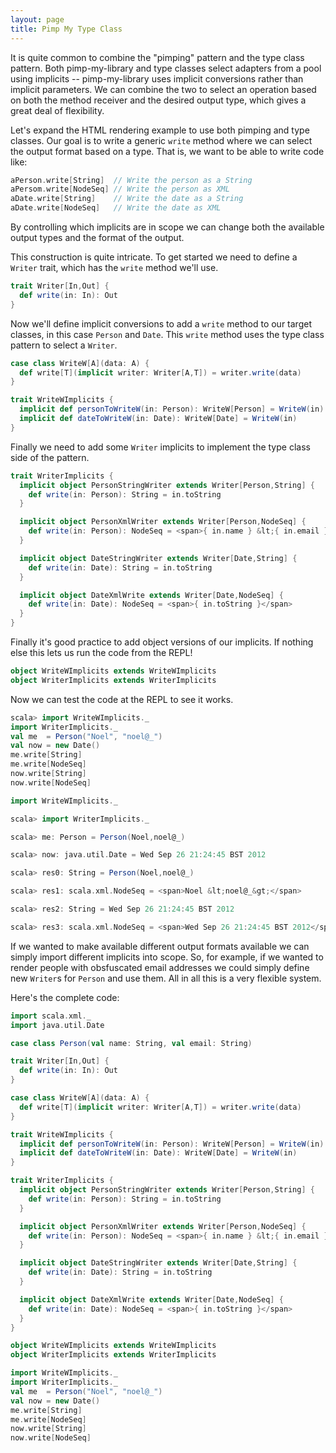```yaml
---
layout: page
title: Pimp My Type Class
---
```


It is quite common to combine the "pimping" pattern and the type class pattern. Both pimp-my-library and type classes select adapters from a pool using implicits -- pimp-my-library uses implicit conversions rather than implicit parameters. We can combine the two to select an operation based on both the method receiver and the desired output type, which gives a great deal of flexibility.

Let's expand the HTML rendering example to use both pimping and type classes. Our goal is to write a generic `write` method where we can select the output format based on a type. That is, we want to be able to write code like:

~~~ scala
aPerson.write[String]  // Write the person as a String
aPersom.write[NodeSeq] // Write the person as XML
aDate.write[String]    // Write the date as a String
aDate.write[NodeSeq]   // Write the date as XML
~~~

By controlling which implicits are in scope we can change both the available output types and the format of the output.

This construction is quite intricate. To get started we need to define a `Writer` trait, which has the `write` method we'll use.

~~~ scala
trait Writer[In,Out] {
  def write(in: In): Out
}
~~~

Now we'll define implicit conversions to add a `write` method to our target classes, in this case `Person` and `Date`. This `write` method uses the type class pattern to select a `Writer`.

~~~ scala
case class WriteW[A](data: A) {
  def write[T](implicit writer: Writer[A,T]) = writer.write(data)
}

trait WriteWImplicits {
  implicit def personToWriteW(in: Person): WriteW[Person] = WriteW(in)
  implicit def dateToWriteW(in: Date): WriteW[Date] = WriteW(in)
}
~~~

Finally we need to add some `Writer` implicits to implement the type class side of the pattern.

~~~ scala
trait WriterImplicits {
  implicit object PersonStringWriter extends Writer[Person,String] {
    def write(in: Person): String = in.toString
  }

  implicit object PersonXmlWriter extends Writer[Person,NodeSeq] {
    def write(in: Person): NodeSeq = <span>{ in.name } &lt;{ in.email }&gt;</span>
  }

  implicit object DateStringWriter extends Writer[Date,String] {
    def write(in: Date): String = in.toString
  }

  implicit object DateXmlWrite extends Writer[Date,NodeSeq] {
    def write(in: Date): NodeSeq = <span>{ in.toString }</span>
  }
}
~~~

Finally it's good practice to add object versions of our implicits. If nothing else this lets us run the code from the REPL!

~~~ scala
object WriteWImplicits extends WriteWImplicits
object WriterImplicits extends WriterImplicits
~~~

Now we can test the code at the REPL to see it works.

~~~ scala
scala> import WriteWImplicits._
import WriterImplicits._
val me  = Person("Noel", "noel@_")
val now = new Date()
me.write[String]
me.write[NodeSeq]
now.write[String]
now.write[NodeSeq]

import WriteWImplicits._

scala> import WriterImplicits._

scala> me: Person = Person(Noel,noel@_)

scala> now: java.util.Date = Wed Sep 26 21:24:45 BST 2012

scala> res0: String = Person(Noel,noel@_)

scala> res1: scala.xml.NodeSeq = <span>Noel &lt;noel@_&gt;</span>

scala> res2: String = Wed Sep 26 21:24:45 BST 2012

scala> res3: scala.xml.NodeSeq = <span>Wed Sep 26 21:24:45 BST 2012</span>
~~~

If we wanted to make available different output formats available we can simply import different implicits into scope. So, for example, if we wanted to render people with obsfuscated email addresses we could simply define new `Writer`s for `Person` and use them. All in all this is a very flexible system.

Here's the complete code:

~~~ scala
import scala.xml._
import java.util.Date

case class Person(val name: String, val email: String)

trait Writer[In,Out] {
  def write(in: In): Out
}

case class WriteW[A](data: A) {
  def write[T](implicit writer: Writer[A,T]) = writer.write(data)
}

trait WriteWImplicits {
  implicit def personToWriteW(in: Person): WriteW[Person] = WriteW(in)
  implicit def dateToWriteW(in: Date): WriteW[Date] = WriteW(in)
}

trait WriterImplicits {
  implicit object PersonStringWriter extends Writer[Person,String] {
    def write(in: Person): String = in.toString
  }

  implicit object PersonXmlWriter extends Writer[Person,NodeSeq] {
    def write(in: Person): NodeSeq = <span>{ in.name } &lt;{ in.email }&gt;</span>
  }

  implicit object DateStringWriter extends Writer[Date,String] {
    def write(in: Date): String = in.toString
  }

  implicit object DateXmlWrite extends Writer[Date,NodeSeq] {
    def write(in: Date): NodeSeq = <span>{ in.toString }</span>
  }
}

object WriteWImplicits extends WriteWImplicits
object WriterImplicits extends WriterImplicits

import WriteWImplicits._
import WriterImplicits._
val me  = Person("Noel", "noel@_")
val now = new Date()
me.write[String]
me.write[NodeSeq]
now.write[String]
now.write[NodeSeq]
~~~
